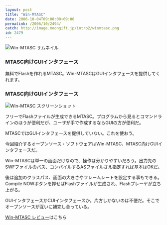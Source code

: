 ```yaml
---
layout: post
title: "Win-MTASC"
date: 2006-10-04T09:00:00+09:00
permalink: /2006/10/2494/
catch: http://image.moongift.jp/intro2/winmtasc.png
id: 2479
---
```

 ![Win-MTASC サムネイル](http://image.moongift.jp/intro2/winmtasc.t.png "Win-MTASC サムネイル")
  

### MTASC向けGUIインタフェース
  
無料でFlashを作れるMTASC。Win-MTASCはGUIインタフェースを提供してくれます。  
<!--more-->  

### MTASC向けGUIインタフェース
  

![Win-MTASC スクリーンショット](http://image.moongift.jp/intro2/winmtasc.png "Win-MTASC スクリーンショット")

  

フリーでFlashファイルが生成できるMTASC。プログラムから見るとコマンドラインのほうが便利だが、ユーザが手で作成するならGUIの方が便利だ。

  

MTASCではGUIインタフェースを提供していない。これを使おう。

  

今回紹介するオープンソース・ソフトウェアはWin-MTASC、MTASC向けGUIインタフェースだ。

  

Win-MTASCは単一の画面だけなので、操作は分かりやすいだろう。出力先のSWFファイルのパス、コンパイルするASファイルさえ指定すれば基本はOKだ。

  

後は追加のクラスパス、画面の大きさやフレームレートを設定する事もできる。Compile NOWボタンを押せばFlashファイルが生成され、Flashプレーヤが立ち上がる。

  

GUIインタフェースかCUIインタフェースか。片方しかないのは不便だ。そこでオープンソースが互いに補完し合っている。

  

[Win-MTASC レビュー](http://oss.moongift.jp/review/i-2495.html)はこちら

